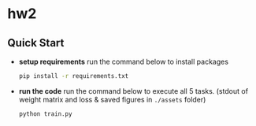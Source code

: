 # hw2
## Quick Start

- **setup requirements**
  run the command below to install packages
  ```bash
  pip install -r requirements.txt
  ```
- **run the code**
  run the command below to execute all 5 tasks. (stdout of weight matrix and loss & saved figures in `./assets` folder)
  ```bash
  python train.py
  ```